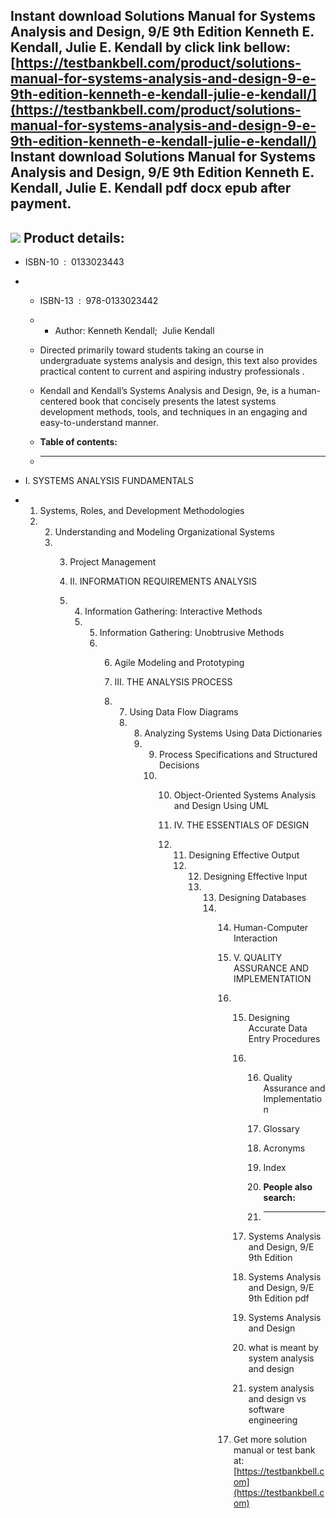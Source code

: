Instant download **Solutions Manual for Systems Analysis and Design, 9/E 9th Edition Kenneth E. Kendall, Julie E. Kendall** by click link bellow:  
[https://testbankbell.com/product/solutions-manual-for-systems-analysis-and-design-9-e-9th-edition-kenneth-e-kendall-julie-e-kendall/](https://testbankbell.com/product/solutions-manual-for-systems-analysis-and-design-9-e-9th-edition-kenneth-e-kendall-julie-e-kendall/)  
**Instant download Solutions Manual for Systems Analysis and Design, 9/E 9th Edition Kenneth E. Kendall, Julie E. Kendall pdf docx epub after payment.**
--------------------------------------------------------------------------------------------------------------------------------------------------------


![](https://testbankbell.com/wp-content/uploads/2023/05/0133023443.jpg)
**Product details:**
--------------------


* ISBN-10 ‏ : ‎ 0133023443
* * ISBN-13 ‏ : ‎ 978-0133023442
  * * Author: Kenneth Kendall;  Julie Kendall
   
  * Directed primarily toward students taking an course in undergraduate systems analysis and design, this text also provides practical content to current and aspiring industry professionals .
 
  * Kendall and Kendall’s Systems Analysis and Design, 9e, is a human-centered book that concisely presents the latest systems development methods, tools, and techniques in an engaging and easy-to-understand manner.
  * **Table of contents:**
  * ----------------------
 
* I. SYSTEMS ANALYSIS FUNDAMENTALS
* 1. Systems, Roles, and Development Methodologies
  2. 2. Understanding and Modeling Organizational Systems
     3. 3. Project Management
       
        4. II. INFORMATION REQUIREMENTS ANALYSIS
        5. 4. Information Gathering: Interactive Methods
           5. 5. Information Gathering: Unobtrusive Methods
              6. 6. Agile Modeling and Prototyping
                
                 7. III. THE ANALYSIS PROCESS
                 8. 7. Using Data Flow Diagrams
                    8. 8. Analyzing Systems Using Data Dictionaries
                       9. 9. Process Specifications and Structured Decisions
                          10. 10. Object-Oriented Systems Analysis and Design Using UML
                             
                              11. IV. THE ESSENTIALS OF DESIGN
                              12. 11. Designing Effective Output
                                  12. 12. Designing Effective Input
                                      13. 13. Designing Databases
                                          14. 14. Human-Computer Interaction
                                             
                                              15. V. QUALITY ASSURANCE AND IMPLEMENTATION
                                              16. 15. Designing Accurate Data Entry Procedures
                                                  16. 16. Quality Assurance and Implementation
                                                     
                                                      17. Glossary
                                                      18. Acronyms
                                                      19. Index
                                                      20. **People also search:**
                                                      21. -----------------------
                                                     
                                                  17. Systems Analysis and Design, 9/E 9th Edition
                                                 
                                                  18. Systems Analysis and Design, 9/E 9th Edition pdf
                                                 
                                                  19. Systems Analysis and Design
                                                 
                                                  20. what is meant by system analysis and design
                                                 
                                                  21. system analysis and design vs software engineering
                                                 
                                              17.  Get more solution manual or test bank at: [https://testbankbell.com](https://testbankbell.com)
